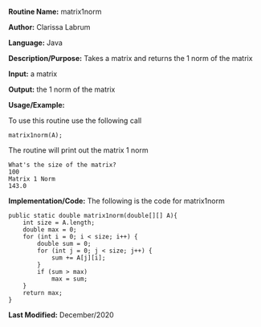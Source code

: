 **Routine Name:** matrix1norm  

**Author:** Clarissa Labrum

**Language:** Java

**Description/Purpose:** Takes a matrix and returns the 1 norm of the matrix

**Input:** a matrix

**Output:** the 1 norm of the matrix

**Usage/Example:**

To use this routine use the following call

    matrix1norm(A);
    
The routine will print out the matrix 1 norm

    What's the size of the matrix?
    100
    Matrix 1 Norm
    143.0

**Implementation/Code:** The following is the code for matrix1norm

    public static double matrix1norm(double[][] A){
        int size = A.length;
        double max = 0;
        for (int i = 0; i < size; i++) {
            double sum = 0;
            for (int j = 0; j < size; j++) {
                sum += A[j][i];
            }
            if (sum > max)
                max = sum;
        }
        return max;
    }

**Last Modified:** December/2020
